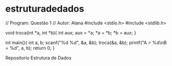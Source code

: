 estruturadedados
================
// Program: Questão 1
// Autor:	Alana
#include <stdio.h>
#include <stdlib.h>

void troca(int *a, int *b){
    int aux;
    aux = *a;
    *a = *b;
    *b = aux;
}

int main(){
    int a, b;
    scanf("%d %d", &a, &b);
    troca(&a, &b);
    printf("A = %d\nB = %d", a, b);
    return 0;
}

Repositorio Estrutura de Dados
